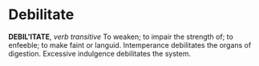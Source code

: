 # Debilitate

**DEBIL'ITATE**, _verb transitive_ To weaken; to impair the strength of; to enfeeble; to make faint or languid. Intemperance debilitates the organs of digestion. Excessive indulgence debilitates the system.